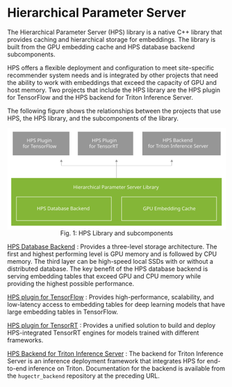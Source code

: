 # Hierarchical Parameter Server

The Hierarchical Parameter Server (HPS) library is a native C++ library that provides
caching and hierarchical storage for embeddings.
The library is built from the GPU embedding cache and HPS database backend subcomponents.

HPS offers a flexible deployment and configuration to meet site-specific recommender system needs
and is integrated by other projects that need the ability to work with embeddings that exceed
the capacity of GPU and host memory.
Two projects that include the HPS library are the HPS plugin for TensorFlow and the
HPS backend for Triton Inference Server.

The following figure shows the relationships between the projects that use HPS,
the HPS library, and the subcomponents of the library.

<!--
<img src="/user_guide_src/hps_library.svg" alt="HPS Library and subcomponents" style="display:block;margin-left:auto;margin-right:auto;">
-->
<img src="../user_guide_src/hps_library.svg" alt="HPS Library and subcomponents" style="display:block;margin-left:auto;margin-right:auto;"/>

<div style="text-align:center"><figcaption>Fig. 1: HPS Library and subcomponents</figcaption></div>

[HPS Database Backend](hps_database_backend.md)
:  Provides a three-level storage architecture.
   The first and highest performing level is GPU memory and is followed by CPU memory.
   The third layer can be high-speed local SSDs with or without a distributed database.
   The key benefit of the HPS database backend is serving embedding tables that exceed GPU and CPU memory while providing the highest possible performance.

[HPS plugin for TensorFlow](hps_tf_user_guide.md)
:  Provides high-performance, scalability, and low-latency access to embedding tables for deep learning models that have large embedding tables in TensorFlow.

[HPS plugin for TensorRT](hps_trt_user_guide.md)
:  Provides a unified solution to build and deploy HPS-integrated TensorRT engines for models trained with different frameworks.

[HPS Backend for Triton Inference Server](https://github.com/triton-inference-server/hugectr_backend/tree/main/hps_backend)
:  The backend for Triton Inference Server is an inference deployment framework that integrates HPS for end-to-end inference on Triton.
   Documentation for the backend is available from the `hugectr_backend` repository at the preceding URL.
